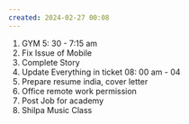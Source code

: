 ```yaml
---
created: 2024-02-27 00:08
---
```

1. GYM 5: 30 - 7:15 am
2. Fix Issue of Mobile
3. Complete Story
4. Update Everything in ticket 08: 00 am - 04
5. Prepare resume india, cover letter
6. Office remote work permission
7.  Post Job for academy
9. Shilpa Music Class